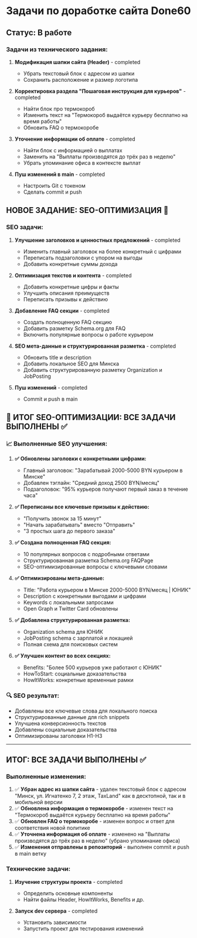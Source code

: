 # Задачи по доработке сайта Done60

## Статус: В работе

### Задачи из технического задания:

1. **Модификация шапки сайта (Header)** - completed
   - Убрать текстовый блок с адресом из шапки
   - Сохранить расположение и размер логотипа

2. **Корректировка раздела "Пошаговая инструкция для курьеров"** - completed
   - Найти блок про термокороб
   - Изменить текст на "Термокороб выдаётся курьеру бесплатно на время работы"
   - Обновить FAQ о термокоробе

3. **Уточнение информации об оплате** - completed
   - Найти блок с информацией о выплатах
   - Заменить на "Выплаты производятся до трёх раз в неделю"
   - Убрать упоминание офиса в контексте выплат

4. **Пуш изменений в main** - completed
   - Настроить Git с токеном
   - Сделать commit и push

## НОВОЕ ЗАДАНИЕ: SEO-ОПТИМИЗАЦИЯ 🚀

### SEO задачи:

1. **Улучшение заголовков и ценностных предложений** - completed
   - Изменить главный заголовок на более конкретный с цифрами
   - Переписать подзаголовки с упором на выгоды
   - Добавить конкретные суммы дохода

2. **Оптимизация текстов и контента** - completed
   - Добавить конкретные цифры и факты
   - Улучшить описания преимуществ
   - Переписать призывы к действию

3. **Добавление FAQ секции** - completed
   - Создать полноценную FAQ секцию
   - Добавить разметку Schema.org для FAQ
   - Включить популярные вопросы о работе курьером

4. **SEO мета-данные и структурированная разметка** - completed
   - Обновить title и description
   - Добавить локальное SEO для Минска
   - Добавить структурированную разметку Organization и JobPosting

5. **Пуш изменений** - completed
   - Commit и push в main

## 🎯 ИТОГ SEO-ОПТИМИЗАЦИИ: ВСЕ ЗАДАЧИ ВЫПОЛНЕНЫ ✅

### 📈 Выполненные SEO улучшения:

1. **✅ Обновлены заголовки с конкретными цифрами:**
   - Главный заголовок: "Зарабатывай 2000-5000 BYN курьером в Минске"
   - Добавлен тэглайн: "Средний доход 2500 BYN/месяц"
   - Подзаголовок: "95% курьеров получают первый заказ в течение часа"

2. **✅ Переписаны все ключевые призывы к действию:**
   - "Получить звонок за 15 минут"
   - "Начать зарабатывать" вместо "Отправить"
   - "3 простых шага до первого заказа"

3. **✅ Создана полноценная FAQ секция:**
   - 10 популярных вопросов с подробными ответами
   - Структурированная разметка Schema.org FAQPage
   - SEO-оптимизированные вопросы с ключевыми словами

4. **✅ Оптимизированы мета-данные:**
   - Title: "Работа курьером в Минске 2000-5000 BYN/месяц | ЮНИК"
   - Description с конкретными выгодами и цифрами
   - Keywords с локальными запросами
   - Open Graph и Twitter Card обновлены

5. **✅ Добавлена структурированная разметка:**
   - Organization schema для ЮНИК
   - JobPosting schema с зарплатой и локацией
   - Полная схема для поисковых систем

6. **✅ Улучшен контент во всех секциях:**
   - Benefits: "Более 500 курьеров уже работают с ЮНИК"
   - HowToStart: социальные доказательства
   - HowItWorks: конкретные временные рамки

### 🔍 SEO результат:
- Добавлены все ключевые слова для локального поиска
- Структурированные данные для rich snippets
- Улучшена конверсионность текстов
- Добавлены социальные доказательства
- Оптимизированы заголовки H1-H3

---

## ИТОГ: ВСЕ ЗАДАЧИ ВЫПОЛНЕНЫ ✅

### Выполненные изменения:

1. ✅ **Убран адрес из шапки сайта** - удален текстовый блок с адресом "Минск, ул. Игнатенко 7, 2 этаж, TaxLand" как в десктопной, так и в мобильной версии
2. ✅ **Обновлена информация о термокоробе** - изменен текст на "Термокороб выдаётся курьеру бесплатно на время работы"
3. ✅ **Обновлен FAQ о термокоробе** - изменен вопрос и ответ для соответствия новой политике
4. ✅ **Уточнена информация об оплате** - изменено на "Выплаты производятся до трёх раз в неделю" (убрано упоминание офиса)
5. ✅ **Изменения отправлены в репозиторий** - выполнен commit и push в main ветку

### Технические задачи:

1. **Изучение структуры проекта** - completed
   - Определить основные компоненты
   - Найти файлы Header, HowItWorks, Benefits и др.

2. **Запуск dev сервера** - completed
   - Установить зависимости
   - Запустить проект для тестирования изменений
